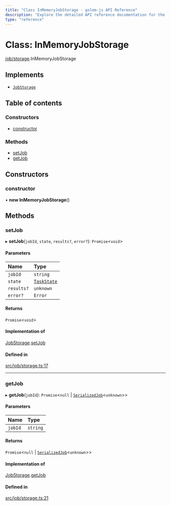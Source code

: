 ```yaml
---
title: "Class InMemoryJobStorage - golem-js API Reference"
description: "Explore the detailed API reference documentation for the Class InMemoryJobStorage within the golem-js SDK for the Golem Network."
type: "reference"
---
```

# Class: InMemoryJobStorage

[job/storage](../modules/job_storage).InMemoryJobStorage

## Implements

- [`JobStorage`](../interfaces/job_storage.JobStorage)

## Table of contents

### Constructors

- [constructor](job_storage.InMemoryJobStorage#constructor)

### Methods

- [setJob](job_storage.InMemoryJobStorage#setjob)
- [getJob](job_storage.InMemoryJobStorage#getjob)

## Constructors

### constructor

• **new InMemoryJobStorage**()

## Methods

### setJob

▸ **setJob**(`jobId`, `state`, `results?`, `error?`): `Promise`<`void`\>

#### Parameters

| Name | Type |
| :------ | :------ |
| `jobId` | `string` |
| `state` | [`TaskState`](../enums/task_task.TaskState) |
| `results?` | `unknown` |
| `error?` | `Error` |

#### Returns

`Promise`<`void`\>

#### Implementation of

[JobStorage](../interfaces/job_storage.JobStorage).[setJob](../interfaces/job_storage.JobStorage#setjob)

#### Defined in

[src/job/storage.ts:17](https://github.com/golemfactory/golem-js/blob/0448b6b/src/job/storage.ts#L17)

___

### getJob

▸ **getJob**(`jobId`): `Promise`<``null`` \| [`SerializedJob`](../modules/job_storage#serializedjob)<`unknown`\>\>

#### Parameters

| Name | Type |
| :------ | :------ |
| `jobId` | `string` |

#### Returns

`Promise`<``null`` \| [`SerializedJob`](../modules/job_storage#serializedjob)<`unknown`\>\>

#### Implementation of

[JobStorage](../interfaces/job_storage.JobStorage).[getJob](../interfaces/job_storage.JobStorage#getjob)

#### Defined in

[src/job/storage.ts:21](https://github.com/golemfactory/golem-js/blob/0448b6b/src/job/storage.ts#L21)
